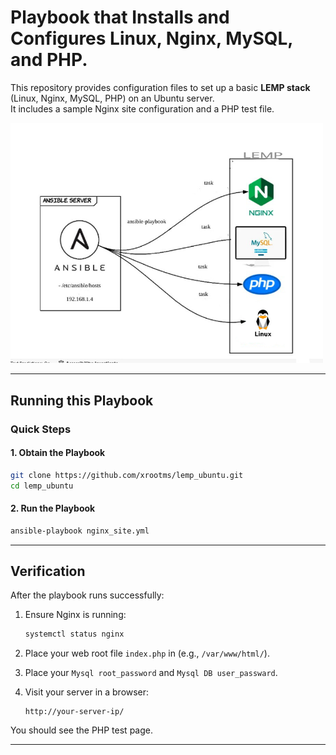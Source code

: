 # Playbook that Installs and Configures Linux, Nginx, MySQL, and PHP.

This repository provides configuration files to set up a basic **LEMP stack** (Linux, Nginx, MySQL, PHP) on an Ubuntu server.  
It includes a sample Nginx site configuration and a PHP test file.

<img src="./image/image.jpg" alt="LEMP Diagram" width="500">

---

## Running this Playbook

### Quick Steps

#### 1. Obtain the Playbook

```bash
git clone https://github.com/xrootms/lemp_ubuntu.git
cd lemp_ubuntu
```
#### 2. Run the Playbook

```bash
ansible-playbook nginx_site.yml
```
---

## Verification

After the playbook runs successfully:

1. Ensure Nginx is running:
   ```bash
   systemctl status nginx
   ```
2. Place your web root file `index.php` in (e.g., `/var/www/html/`).
3. Place your `Mysql root_password` and `Mysql DB user_passward`.
4. Visit your server in a browser:

   ```
   http://your-server-ip/
   ```

You should see the PHP test page.

---
